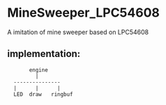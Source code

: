 # MineSweeper_LPC54608
A imitation of mine sweeper based on LPC54608

## implementation:

```
       engine
         |
  ---------------
  |      |      |
  LED  draw   ringbuf
```